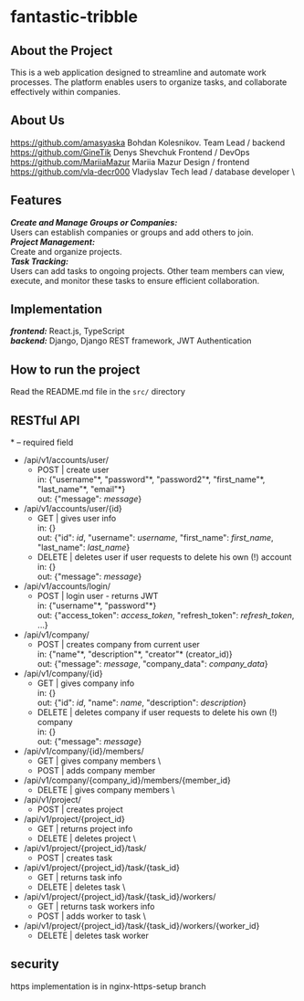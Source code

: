# fantastic-tribble

## About the Project
This is a web application designed to streamline and automate work processes. The platform enables users to organize tasks, and collaborate effectively within companies.

## About Us
https://github.com/amasyaska Bohdan Kolesnikov. Team Lead / backend \
https://github.com/GineTik Denys Shevchuk Frontend / DevOps \
https://github.com/MariiaMazur Mariia Mazur Design / frontend \
https://github.com/vla-decr000 Vladyslav Tech lead / database developer \

## Features
***Create and Manage Groups or Companies:***  
Users can establish companies or groups and add others to join.  
***Project Management:***  
Create and organize projects.  
***Task Tracking:***  
Users can add tasks to ongoing projects. Other team members can view, execute, and monitor these tasks to ensure efficient collaboration.  

## Implementation
***frontend:*** React.js, TypeScript  
***backend:*** Django, Django REST framework, JWT Authentication  

## How to run the project
Read the README.md file in the `src/` directory

## RESTful API
\* – required field
- /api/v1/accounts/user/
   - POST | create user \
     in: {"username"\*, "password"\*, "password2"\*, "first_name"\*, "last_name"\*, "email"\*} \
     out: {"message": *message*}
- /api/v1/accounts/user/{id}
   - GET | gives user info \
     in: {} \
     out: {"id": *id*, "username": *username*, "first_name": *first_name*, "last_name": *last_name*}
   - DELETE | deletes user if user requests to delete his own (!) account \
     in: {} \
     out: {"message": *message*}
- /api/v1/accounts/login/
   - POST | login user - returns JWT \
     in: {"username"\*, "password"\*} \
     out: {"access_token": *access_token*, "refresh_token": *refresh_token*, ...}
- /api/v1/company/
   - POST | creates company from current user \
     in: {"name"\*, "description"\*, "creator"\* (creator_id)} \
     out: {"message": *message*, "company_data": *company_data*}
- /api/v1/company/{id}
   - GET | gives company info \
     in: {} \
     out: {"id": *id*, "name": *name*, "description": *description*}
   - DELETE | deletes company if user requests to delete his own (!) company \
     in: {} \
     out: {"message": *message*}
- /api/v1/company/{id}/members/
   - GET | gives company members \
   - POST | adds company member
- /api/v1/company/{company_id}/members/{member_id}
   - DELETE | gives company members \
- /api/v1/project/
   - POST | creates project
- /api/v1/project/{project_id}
   - GET | returns project info
   - DELETE | deletes project \
- /api/v1/project/{project_id}/task/
   - POST | creates task
- /api/v1/project/{project_id}/task/{task_id}
   - GET | returns task info
   - DELETE | deletes task \
- /api/v1/project/{project_id}/task/{task_id}/workers/
   - GET | returns task workers info
   - POST | adds worker to task \
- /api/v1/project/{project_id}/task/{task_id}/workers/{worker_id}
   - DELETE | deletes task worker

## security
https implementation is in nginx-https-setup branch
